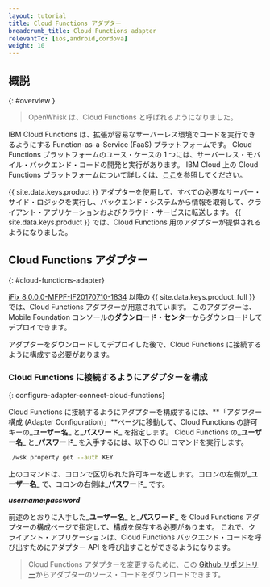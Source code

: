```yaml
---
layout: tutorial
title: Cloud Functions アダプター
breadcrumb_title: Cloud Functions adapter
relevantTo: [ios,android,cordova]
weight: 10
---
```

<!-- NLS_CHARSET=UTF-8 -->
## 概説
{: #overview }

> OpenWhisk は、Cloud Functions と呼ばれるようになりました。

IBM Cloud Functions は、拡張が容易なサーバーレス環境でコードを実行できるようにする Function-as-a-Service (FaaS) プラットフォームです。 Cloud Functions プラットフォームのユース・ケースの 1 つには、サーバーレス・モバイル・バックエンド・コードの開発と実行があります。 IBM Cloud 上の Cloud Functions プラットフォームについて詳しくは、[ここ](https://console.bluemix.net/openwhisk/?env_id=ibm:yp:us-south)を参照してください。

{{ site.data.keys.product }} アダプターを使用して、すべての必要なサーバー・サイド・ロジックを実行し、バックエンド・システムから情報を取得して、クライアント・アプリケーションおよびクラウド・サービスに転送します。 {{ site.data.keys.product }} では、Cloud Functions 用のアダプターが提供されるようになりました。

##  Cloud Functions アダプター
{: #cloud-functions-adapter}

[iFix 8.0.0.0-MFPF-IF20170710-1834](https://mobilefirstplatform.ibmcloud.com/blog/2017/07/11/8-0-ifix-release/) 以降の {{ site.data.keys.product_full }} では、Cloud Functions アダプターが用意されています。 このアダプターは、Mobile Foundation コンソールの**ダウンロード・センター**からダウンロードしてデプロイできます。

アダプターをダウンロードしてデプロイした後で、Cloud Functions に接続するように構成する必要があります。

### Cloud Functions に接続するようにアダプターを構成
{: configure-adapter-connect-cloud-functions}

Cloud Functions に接続するようにアダプターを構成するには、**「アダプター構成 (Adapter Configuration)」**ページに移動して、Cloud Functions の許可キーの_**ユーザー名**_ と_**パスワード**_ を指定します。 Cloud Functions の_**ユーザー名**_ と_**パスワード**_ を入手するには、以下の CLI コマンドを実行します。

```bash
./wsk property get --auth KEY
```

上のコマンドは、コロンで区切られた許可キーを返します。コロンの左側が_**ユーザー名**_ で、コロンの右側は_**パスワード**_ です。

_**username:password**_

前述のとおりに入手した_**ユーザー名**_ と_**パスワード**_ を Cloud Functions アダプターの構成ページで指定して、構成を保存する必要があります。 これで、クライアント・アプリケーションは、Cloud Functions バックエンド・コードを呼び出すためにアダプター API を呼び出すことができるようになります。

>Cloud Functions アダプターを変更するために、この [Github リポジトリー](https://github.com/mfpdev/mfp-extension-adapters)からアダプターのソース・コードをダウンロードできます。
